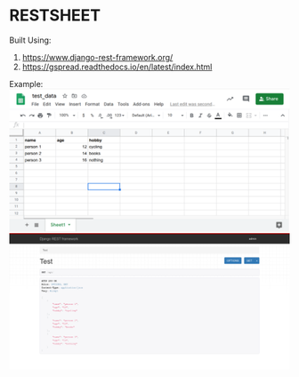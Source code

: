 RESTSHEET
=========

Built Using:
1. https://www.django-rest-framework.org/
2. https://gspread.readthedocs.io/en/latest/index.html

Example:
![Google Sheet](images/sheet.png?raw=true "Google Sheet")
![API Response](images/api.png?raw=true "API Response:")

